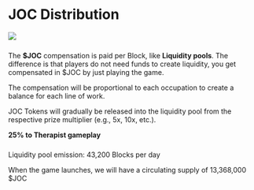 # JOC Distribution

![](https://2096252471-files.gitbook.io/\~/files/v0/b/gitbook-x-prod.appspot.com/o/spaces%2FNjaJhf8Ri5iCbPmtivXB%2Fuploads%2FTGl1shF58037CE8c1RSF%2FJOC%20Tokens%20Distributions.png?alt=media\&token=16767bcb-d995-41e6-89c7-1aa99290f2f2)

### &#x20;<a href="#in-game-rewards" id="in-game-rewards"></a>

The **$JOC** compensation is paid per Block, like **Liquidity pools**. The difference is that players do not need funds to create liquidity, you get compensated in $JOC by just playing the game.

The compensation will be proportional to each occupation to create a balance for each line of work.

JOC Tokens will gradually be released into the liquidity pool from the respective prize multiplier (e.g., 5x, 10x, etc.).

**25% to Therapist gameplay**

### &#x20;<a href="#usdjoc-in-game-emission-rate" id="usdjoc-in-game-emission-rate"></a>

Liquidity pool emission: 43,200 Blocks per day

When the game launches, we will have a circulating supply of 13,368,000 $JOC
